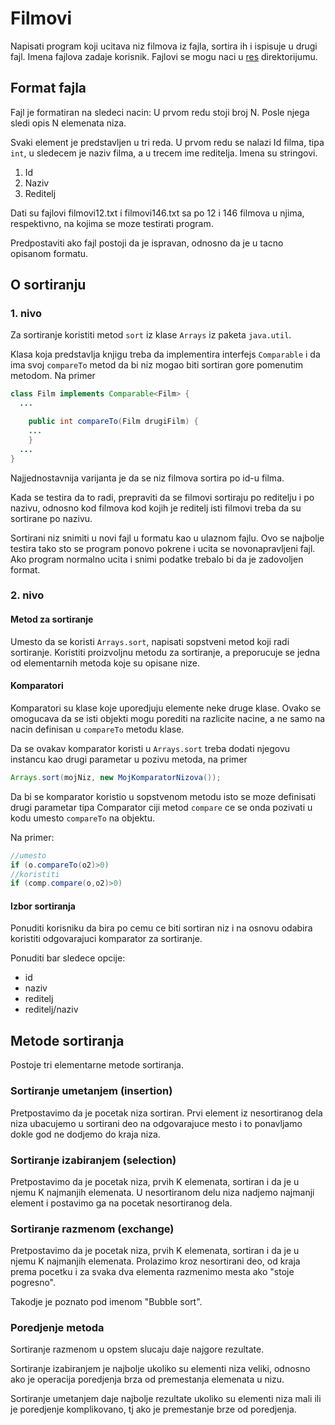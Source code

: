 # Filmovi

Napisati program koji ucitava niz filmova iz fajla, sortira ih i ispisuje u drugi fajl.
Imena fajlova zadaje korisnik.
Fajlovi se mogu naci u [res](./res/) direktorijumu.

## Format fajla

Fajl je formatiran na sledeci nacin:
U prvom redu stoji broj N.
Posle njega sledi opis N elemenata niza.

Svaki element je predstavljen u tri reda.
U prvom redu se nalazi Id filma, tipa `int`, u sledecem je naziv filma, a u trecem ime reditelja. Imena su stringovi.

1. Id
2. Naziv
3. Reditelj

Dati su fajlovi filmovi12.txt i filmovi146.txt sa po 12 i 146 filmova u njima, respektivno, na kojima se moze testirati program.

Predpostaviti ako fajl postoji da je ispravan, odnosno da je u tacno opisanom formatu.

## O sortiranju

### 1. nivo

Za sortiranje koristiti metod `sort` iz klase `Arrays` iz paketa `java.util`.

Klasa koja predstavlja knjigu treba da implementira interfejs `Comparable` i da ima svoj `compareTo` metod da bi niz mogao biti sortiran gore pomenutim metodom. Na primer

```java
class Film implements Comparable<Film> {
  ...

	public int compareTo(Film drugiFilm) {
	...
	}
  ...
}
```

Najjednostavnija varijanta je da se niz filmova sortira po id-u filma.

Kada se testira da to radi, prepraviti da se filmovi sortiraju po reditelju i po nazivu, odnosno kod filmova kod kojih je reditelj isti filmovi treba da su sortirane po nazivu.

Sortirani niz snimiti u novi fajl u formatu kao u ulaznom fajlu.
Ovo se najbolje testira tako sto se program ponovo pokrene i ucita se novonapravljeni fajl.
Ako program normalno ucita i snimi podatke trebalo bi da je zadovoljen format.

### 2. nivo

#### Metod za sortiranje

Umesto da se koristi `Arrays.sort`, napisati sopstveni metod koji radi sortiranje.
Koristiti proizvoljnu metodu za sortiranje, a preporucuje se jedna od elementarnih metoda koje su opisane nize.


#### Komparatori

Komparatori su klase koje uporedjuju elemente neke druge klase.
Ovako se omogucava da se isti objekti mogu porediti na razlicite nacine, a ne samo na nacin definisan u `compareTo` metodu klase.

Da se ovakav komparator koristi u `Arrays.sort` treba dodati njegovu
instancu kao drugi parametar u pozivu metoda, na primer

```java
Arrays.sort(mojNiz, new MojKomparatorNizova());
```

Da bi se komparator koristio u sopstvenom metodu isto se moze definisati drugi parametar tipa Comparator ciji metod `compare` ce se onda pozivati u kodu umesto `compareTo` na objektu.

Na primer:

```java
//umesto
if (o.compareTo(o2)>0)
//koristiti
if (comp.compare(o,o2)>0)
```

#### Izbor sortiranja

Ponuditi korisniku da bira po cemu ce biti sortiran niz i na osnovu
odabira koristiti odgovarajuci komparator za sortiranje.

Ponuditi bar sledece opcije:
- id
- naziv
- reditelj
- reditelj/naziv

## Metode sortiranja

Postoje tri elementarne metode sortiranja.


### Sortiranje umetanjem (insertion)

Pretpostavimo da je pocetak niza sortiran.
Prvi element iz nesortiranog dela niza ubacujemo u sortirani deo na odgovarajuce mesto i to ponavljamo dokle god ne dodjemo do kraja niza.


### Sortiranje izabiranjem (selection)

Pretpostavimo da je pocetak niza, prvih K elemenata, sortiran i da je u njemu K najmanjih elemenata.
U nesortiranom delu niza nadjemo najmanji element i postavimo ga na pocetak nesortiranog dela.


### Sortiranje razmenom (exchange)

Pretpostavimo da je pocetak niza, prvih K elemenata, sortiran i da je u njemu K najmanjih elemenata.
Prolazimo kroz nesortirani deo, od kraja prema pocetku i za svaka dva elementa razmenimo mesta ako "stoje pogresno".

Takodje je poznato pod imenom "Bubble sort".

### Poredjenje metoda

Sortiranje razmenom u opstem slucaju daje najgore rezultate.

Sortiranje izabiranjem je najbolje ukoliko su elementi niza veliki, odnosno ako je operacija poredjenja brza od premestanja elemenata u nizu.

Sortiranje umetanjem daje najbolje rezultate ukoliko su elementi niza mali ili je poredjenje komplikovano, tj ako je premestanje brze od poredjenja.
